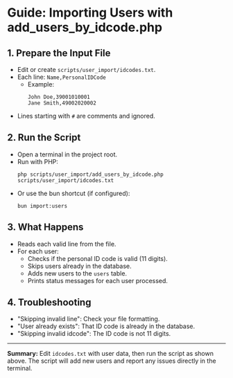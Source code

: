 # Guide: Importing Users with add_users_by_idcode.php

## 1. Prepare the Input File

- Edit or create `scripts/user_import/idcodes.txt`.
- Each line: `Name,PersonalIDCode`
  - Example:
    ```
    John Doe,39001010001
    Jane Smith,49002020002
    ```
- Lines starting with `#` are comments and ignored.

## 2. Run the Script

- Open a terminal in the project root.
- Run with PHP:
  ```fish
  php scripts/user_import/add_users_by_idcode.php scripts/user_import/idcodes.txt
  ```
- Or use the bun shortcut (if configured):
  ```fish
  bun import:users
  ```

## 3. What Happens

- Reads each valid line from the file.
- For each user:
  - Checks if the personal ID code is valid (11 digits).
  - Skips users already in the database.
  - Adds new users to the `users` table.
  - Prints status messages for each user processed.

## 4. Troubleshooting

- "Skipping invalid line": Check your file formatting.
- "User already exists": That ID code is already in the database.
- "Skipping invalid idcode": The ID code is not 11 digits.

---

**Summary:**
Edit `idcodes.txt` with user data, then run the script as shown above. The script will add new users and report any issues directly in the terminal.
